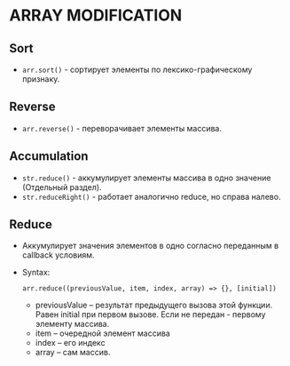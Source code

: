 # ARRAY MODIFICATION

## Sort
- `arr.sort()` - сортирует элементы по лексико-графическому признаку.

## Reverse
- `arr.reverse()` - переворачивает элементы массива.

## Accumulation
- `str.reduce()` - аккумулирует элементы массива в одно значение (Отдельный раздел).
- `str.reduceRight()` - работает аналогично reduce, но справа налево.

## Reduce
- Аккумулирует значения элементов в одно согласно переданным в callback условиям.
- Syntax:

  ```
  arr.reduce((previousValue, item, index, array) => {}, [initial])
  ```
  - previousValue – результат предыдущего вызова этой функции.
  Равен initial при первом вызове. Если не передан - первому элементу массива.
  - item – очередной элемент массива
  - index – его индекс
  - array – сам массив.